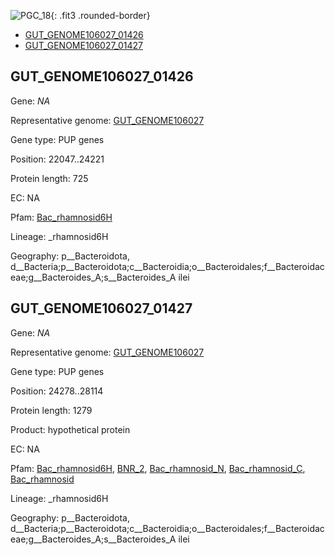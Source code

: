 ![PGC_18](../static/images/Clusters_figure/PGC_18.jpg){: .fit3 .rounded-border}

<ul id="myTab" class="nav nav-tabs">
  <li class="active">
        <a href="#tab1" data-toggle="tab">GUT_GENOME106027_01426</a>
  </li>
<li><a href="#tab2" data-toggle="tab">GUT_GENOME106027_01427</a></li>
</ul>

<div id="myTabContent" class="tab-content">
  <div class="tab-pane fade in active" id="tab1">

<h2 id="GUT_GENOME106027_01426">GUT_GENOME106027_01426</h2>
<p>Gene: <em>NA</em>
<p>Representative genome: <a href="Europe">GUT_GENOME106027</a></p>
<p>Gene type: PUP genes</p>
<p>Position: 22047..24221</p>
<p>Protein length: 725</p>
<p>EC: NA</p>
<p>Pfam: <a href="http://pfam.xfam.org/family/Bac_rhamnosid6H">Bac_rhamnosid6H</a></p>

<p>Lineage: _rhamnosid6H</p>
<p>Geography: p__Bacteroidota, d__Bacteria;p__Bacteroidota;c__Bacteroidia;o__Bacteroidales;f__Bacteroidaceae;g__Bacteroides_A;s__Bacteroides_A ilei</p>
  </div>

  <div class="tab-pane fade" id="tab2">

<h2 id="GUT_GENOME106027_01427">GUT_GENOME106027_01427</h2>
<p>Gene: <em>NA</em></p>
<p>Representative genome: <a href="Europe">GUT_GENOME106027</a></p>
<p>Gene type: PUP genes</p>
<p>Position: 24278..28114</p>
<p>Protein length: 1279</p>
<p>Product: hypothetical protein</p>
<p>EC: NA</p>
<p>Pfam: <a href="http://pfam.xfam.org/family/Bac_rhamnosid6H">Bac_rhamnosid6H</a>, <a href="http://pfam.xfam.org/family/BNR_2">BNR_2</a>, <a href="http://pfam.xfam.org/family/Bac_rhamnosid_N">Bac_rhamnosid_N</a>, <a href="http://pfam.xfam.org/family/Bac_rhamnosid_C">Bac_rhamnosid_C</a>, <a href="http://pfam.xfam.org/family/Bac_rhamnosid">Bac_rhamnosid</a></p>
<p>Lineage: _rhamnosid6H</p>
<p>Geography: p__Bacteroidota, d__Bacteria;p__Bacteroidota;c__Bacteroidia;o__Bacteroidales;f__Bacteroidaceae;g__Bacteroides_A;s__Bacteroides_A ilei</p>

  </div>
</div>
